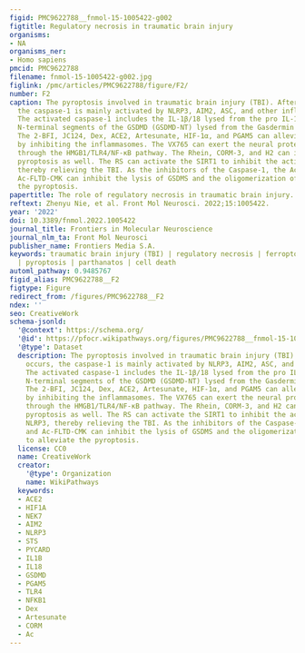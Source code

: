 ```yaml
---
figid: PMC9622788__fnmol-15-1005422-g002
figtitle: Regulatory necrosis in traumatic brain injury
organisms:
- NA
organisms_ner:
- Homo sapiens
pmcid: PMC9622788
filename: fnmol-15-1005422-g002.jpg
figlink: /pmc/articles/PMC9622788/figure/F2/
number: F2
caption: The pyroptosis involved in traumatic brain injury (TBI). After TBI occurs,
  the caspase-1 is mainly activated by NLRP3, AIM2, ASC, and other inflammasomes.
  The activated caspase-1 includes the IL-1β/18 lysed from the pro IL-1β, and the
  N-terminal segments of the GSDMD (GSDMD-NT) lysed from the Gasdermin D (GSDMD).
  The 2-BFI, JC124, Dex, ACE2, Artesunate, HIF-1α, and PGAM5 can alleviate the pyroptosis
  by inhibiting the inflammasomes. The VX765 can exert the neural protect function
  through the HMGB1/TLR4/NF-κB pathway. The Rhein, CORM-3, and H2 can inhibit the
  pyroptosis as well. The RS can activate the SIRT1 to inhibit the activation of NLRP3,
  thereby relieving the TBI. As the inhibitors of the Caspase-1, the Ac-YVAD-CMK and
  Ac-FLTD-CMK can inhibit the lysis of GSDMS and the oligomerization of ASC to alleviate
  the pyroptosis.
papertitle: The role of regulatory necrosis in traumatic brain injury.
reftext: Zhenyu Nie, et al. Front Mol Neurosci. 2022;15:1005422.
year: '2022'
doi: 10.3389/fnmol.2022.1005422
journal_title: Frontiers in Molecular Neuroscience
journal_nlm_ta: Front Mol Neurosci
publisher_name: Frontiers Media S.A.
keywords: traumatic brain injury (TBI) | regulatory necrosis | ferroptosis | necroptosis
  | pyroptosis | parthanatos | cell death
automl_pathway: 0.9485767
figid_alias: PMC9622788__F2
figtype: Figure
redirect_from: /figures/PMC9622788__F2
ndex: ''
seo: CreativeWork
schema-jsonld:
  '@context': https://schema.org/
  '@id': https://pfocr.wikipathways.org/figures/PMC9622788__fnmol-15-1005422-g002.html
  '@type': Dataset
  description: The pyroptosis involved in traumatic brain injury (TBI). After TBI
    occurs, the caspase-1 is mainly activated by NLRP3, AIM2, ASC, and other inflammasomes.
    The activated caspase-1 includes the IL-1β/18 lysed from the pro IL-1β, and the
    N-terminal segments of the GSDMD (GSDMD-NT) lysed from the Gasdermin D (GSDMD).
    The 2-BFI, JC124, Dex, ACE2, Artesunate, HIF-1α, and PGAM5 can alleviate the pyroptosis
    by inhibiting the inflammasomes. The VX765 can exert the neural protect function
    through the HMGB1/TLR4/NF-κB pathway. The Rhein, CORM-3, and H2 can inhibit the
    pyroptosis as well. The RS can activate the SIRT1 to inhibit the activation of
    NLRP3, thereby relieving the TBI. As the inhibitors of the Caspase-1, the Ac-YVAD-CMK
    and Ac-FLTD-CMK can inhibit the lysis of GSDMS and the oligomerization of ASC
    to alleviate the pyroptosis.
  license: CC0
  name: CreativeWork
  creator:
    '@type': Organization
    name: WikiPathways
  keywords:
  - ACE2
  - HIF1A
  - NEK7
  - AIM2
  - NLRP3
  - STS
  - PYCARD
  - IL1B
  - IL18
  - GSDMD
  - PGAM5
  - TLR4
  - NFKB1
  - Dex
  - Artesunate
  - CORM
  - Ac
---
```

